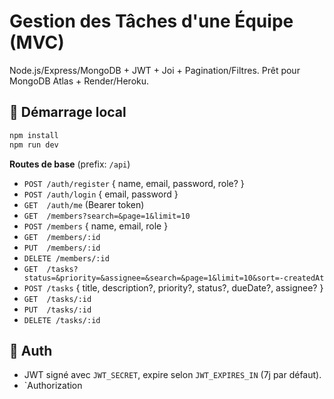 # Gestion des Tâches d'une Équipe (MVC)

Node.js/Express/MongoDB + JWT + Joi + Pagination/Filtres. Prêt pour MongoDB Atlas + Render/Heroku.

## 🚀 Démarrage local
```bash
npm install
npm run dev

```

**Routes de base** (prefix: `/api`)
- `POST /auth/register` { name, email, password, role? }
- `POST /auth/login` { email, password }
- `GET  /auth/me` (Bearer token)
- `GET  /members?search=&page=1&limit=10`
- `POST /members` { name, email, role }
- `GET  /members/:id`
- `PUT  /members/:id`
- `DELETE /members/:id`
- `GET  /tasks?status=&priority=&assignee=&search=&page=1&limit=10&sort=-createdAt`
- `POST /tasks` { title, description?, priority?, status?, dueDate?, assignee? }
- `GET  /tasks/:id`
- `PUT  /tasks/:id`
- `DELETE /tasks/:id`

## 🔐 Auth
- JWT signé avec `JWT_SECRET`, expire selon `JWT_EXPIRES_IN` (7j par défaut).
- `Authorization
